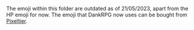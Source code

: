 The emoji within this folder are outdated as of 21/05/2023, apart from the HP emoji for now. The emoji that DankRPG now uses can be bought from [Pixeltier](https://pixeltier.itch.io/pixeltiers-16x16-rpg-icon-pack).